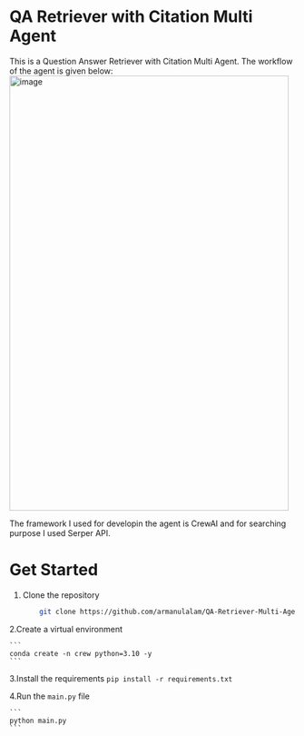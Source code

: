 # QA Retriever with Citation Multi Agent

This is a Question Answer Retriever with Citation Multi Agent. The workflow of the agent is given below:
<img width="492" height="766" alt="image" src="https://github.com/user-attachments/assets/2f0eae62-3e94-4a4a-b9ea-7dba1adb3efb" />


The framework I used for developin the agent is CrewAI and for searching purpose I used Serper API.

# Get Started
1. Clone the repository
    ``` bash
        git clone https://github.com/armanulalam/QA-Retriever-Multi-Agent.git
    ```
    
2.Create a virtual environment

    ```
    conda create -n crew python=3.10 -y
    ```
    
3.Install the requirements
    ```
    pip install -r requirements.txt
    ```
    
4.Run the `main.py` file

    ```
    python main.py
    ```
